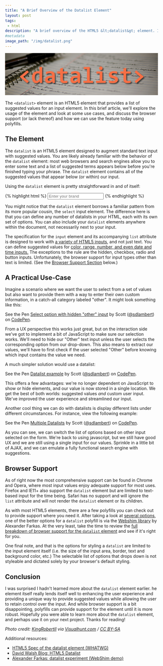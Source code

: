 ```yaml
---
title: "A Brief Overview of the Datalist Element"
layout: post
tags:
 - html
description: "A brief overview of the HTML5 &lt;datalist&gt; element. I'll discuss how it can be used with various input types, review some of its limitations, and present some use-case examples."
#metadata
image_path: "/img/datalist.png"
---
```


![Datalist element logo](/img/datalist.png "Datalist element logo")

The `<datalist>` element is an HTML5 element that provides a list of suggested values for an input element. In this brief article, we'll explore the usage of the element and look at some use cases, and discuss the browser support (or lack thereof) and how we can use the feature today using polyfills.

<!--more-->

## The Element

The `datalist` is an HTML5 element designed to augment standard text input with suggested values. You are likely already familiar with the behavior of the `datalist` element: most web browsers and search engines allow you to enter some text and a list of suggested terms appears below before you're finished typing your phrase. The `datalist` element contains all of the suggested values that appear below (or within) our input.

Using the `datalist` element is pretty straightforward in and of itself:

{% highlight html %}
<input type="text" name="laptopBrands" id="laptopBrands"
  placeholder="Enter your brand" list="brandList">
<datalist id="brandList">
    <option value="Acer">Acer</option>
    <option value="Apple">Apple</option>
    <option value="Asus">Asus</option>
    <option value="Dell">Dell</option>
    <option value="HP">HP</option>
    <option value="Lenovo">Lenovo</option>
    <option value="Samsung">Samsung</option>
    <option value="Sony">Sony</option>
</datalist>
{% endhighlight %}

You might notice that the `datalist` element borrows a familiar pattern from its more popular cousin, the `select` input element. The difference here is that you can define any number of datalists in your HTML, each with its own set of options. You can also include your `datalist` elements anywhere within the document, not necessarily next to your input.

The specification for the `input` element and its accompanying `list` attribute is designed to work with [a variety of HTML5 inputs][1], and not just text. You can define suggested values for [color, range, number, and even date and time inputs.][2] The exceptions to the rule are the hidden, checkbox, radio and button inputs. Unfortunately, the browser support for input types other than text is limited. (See the [Browser Support Section][3] below.)

## A Practical Use-Case

Imagine a scenario where we want the user to select from a set of values but also want to provide them with a way to enter their own custom information, in a catch-all category labeled "other". It might look something like this:

<p data-height="265" data-theme-id="0" data-slug-hash="ZWmKYa" data-default-tab="result" data-user="sdlambert" data-embed-version="2" class="codepen">See the Pen <a href="http://codepen.io/sdlambert/pen/ZWmKYa/">Select option with hidden "other" input</a> by Scott (<a href="http://codepen.io/sdlambert">@sdlambert</a>) on <a href="http://codepen.io">CodePen</a>.</p>
<script async src="//assets.codepen.io/assets/embed/ei.js"></script>

From a UX perspective this works just great, but on the interaction side we've got to implement a bit of JavaScript to make sure our selection works. We'll need to hide our "Other" text input unless the user selects the corresponding option from our drop-down. This also means to extract our values, we'll have to first check if the user selected "Other" before knowing which input contains the value we need.

A much simpler solution would use a datalist:

<p data-height="265" data-theme-id="0" data-slug-hash="MyzmYE" data-default-tab="result" data-user="sdlambert" data-embed-version="2" class="codepen">See the Pen <a href="http://codepen.io/sdlambert/pen/MyzmYE/">Datalist example</a> by Scott (<a href="http://codepen.io/sdlambert">@sdlambert</a>) on <a href="http://codepen.io">CodePen</a>.</p>
<script async src="//assets.codepen.io/assets/embed/ei.js"></script>

This offers a few advantages: we're no longer dependent on JavaScript to show or hide elements, and our value is now stored in a single location. We get the best of both worlds: suggested values *and* custom user input. We've improved the user experience and streamlined our input.

Another cool thing we can do with datalists is display different lists under different circumstances. For instance, view the following example:

<p data-height="265" data-theme-id="0" data-slug-hash="LZPeLB" data-default-tab="result" data-user="sdlambert" data-embed-version="2" class="codepen">See the Pen <a href="http://codepen.io/sdlambert/pen/LZPeLB/">Multiple Datalists</a> by Scott (<a href="http://codepen.io/sdlambert">@sdlambert</a>) on <a href="http://codepen.io">CodePen</a>.</p>
<script async src="//assets.codepen.io/assets/embed/ei.js"></script>

As you can see, we can switch the list of options based on other input selected on the form. We're back to using javascript, but we still have good UX and we are still using a single input for our values. Sprinkle in a little bit of AJAX, and we can emulate a fully functional search engine with suggestions.

<h2 id="BrowserSupport">Browser Support</h2>

As of right now the most comprehensive support can be found in Chrome and Opera, where most input values enjoy adequate support for most uses. Firefox and IE11+ also support the `datalist` element but are limited to text-based input for the time being. Safari has no support and will ignore the `list` attribute and will not render the `datalist` element or its children.

As with most HTML5 elements, there are a few polyfills you can check out to provide support where you need it. After taking a look at [several options][4], one of the better options for a `datalist` polyfill is via the [Webshim library][5] by Alexander Farkas. At the very least, take the time to review the [full breakdown of browser support for the `datalist` element][6] and see if it's right for you.

One final note, and that is the options for styling a `datalist` are limited to the input element itself (i.e. the size of the input area, border, text and background color, etc.) The selectable list of options that drops down is not styleable and dictated solely by your browser's default styling.

## Conclusion

I was surprised I hadn't learned more about the `datalist` element earlier. he element itself really lends itself well to enhancing the user experience and providing a unique way to provide suggested values while allowing the user to retain control over the input. And while browser support is a bit disappointing, polyfills can provide support for the element until it is more robust. Hopefully you were able to learn more about the `datalist` element, and perhaps use it on your next project. Thanks for reading!

*Photo credit: <a href="https://www.flickr.com/photos/photobyrk/5724824002/">KingRobertII</a> via <a href="https://visualhunt.com">Visualhunt.com</a> / <a href="http://creativecommons.org/licenses/by-sa/2.0/">CC BY-SA</a>*

Additional resources:

* [HTML5 Spec of the datalist element (WHATWG)][X]
* [David Walsh Blog: HTML5 Datalist][Y]
* [Alexander Farkas: datalist experiment (WebShim demo)][Z]


[1]:https://developer.mozilla.org/en-US/docs/Web/HTML/Element/input#attr-list
[2]:https://css-tricks.com/datalists-different-input-types/
[3]:#BrowserSupport
[4]:https://github.com/Modernizr/Modernizr/wiki/HTML5-Cross-Browser-Polyfills
[5]:http://afarkas.github.io/webshim/demos/
[6]:http://caniuse.com/#feat=datalist
[X]:https://html.spec.whatwg.org/multipage/forms.html#the-datalist-element
[y]:https://davidwalsh.name/datalist
[Z]:https://afarkas.github.io/webshim/demos/demos/webforms/datalist-experiment.html